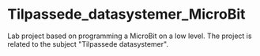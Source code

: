 # Tilpassede_datasystemer_MicroBit

Lab project based on programming a MicroBit on a low level. The project is related to the subject "Tilpassede datasystemer".
